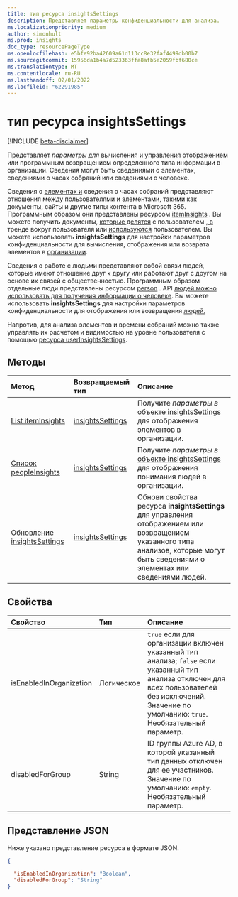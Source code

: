 ```yaml
---
title: тип ресурса insightsSettings
description: Представляет параметры конфиденциальности для анализа.
ms.localizationpriority: medium
author: simonhult
ms.prod: insights
doc_type: resourcePageType
ms.openlocfilehash: e5bfe92ba42609a61d113cc8e32faf4499db00b7
ms.sourcegitcommit: 15956da1b4a7d523363ffa8afb5e2059fbf680ce
ms.translationtype: MT
ms.contentlocale: ru-RU
ms.lasthandoff: 02/01/2022
ms.locfileid: "62291985"
---
```

# <a name="insightssettings-resource-type"></a>тип ресурса insightsSettings

[!INCLUDE [beta-disclaimer](../../includes/beta-disclaimer.md)]

Представляет _параметры для_ вычисления и управления отображением или программным возвращением определенного типа информации в организации. Сведения могут быть сведениями о элементах, сведениями о часах собраний или сведениями о человеке. 

Сведения о [элементах и](https://support.microsoft.com/office/suggested-meeting-hours-0613d113-d7c1-4faa-bb11-c8ba30a78ef1) сведения о часах собраний представляют отношения между пользователями и элементами, такими как документы, сайты и другие типы контента в Microsoft 365. Программным образом они представлены ресурсом [itemInsights](iteminsights.md) . Вы можете получить документы, [которые делятся](../api/insights-list-shared.md) с пользователем [, в](../api/insights-list-trending.md) тренде вокруг пользователя или [используются](../api/insights-list-used.md) пользователем. Вы можете использовать **insightsSettings** для настройки параметров конфиденциальности для вычисления, отображения или возврата элементов в [организации](/graph/insights-customize-item-insights-privacy).

Сведения о работе с людьми представляют собой связи людей, которые имеют отношение друг к другу или работают друг с другом на основе их связей с общественностью. Программным образом отдельные люди представлены ресурсом [person](person.md) . API [людей можно использовать для получения информации о человеке](/graph/people-example). Вы можете использовать **insightsSettings** для настройки параметров конфиденциальности для отображения или возвращения [людей.](/graph/insights-customize-people-insights-privacy)

Напротив, для анализа элементов и времени [](https://support.microsoft.com/office/update-your-meeting-hours-using-the-profile-card-0613d113-d7c1-4faa-bb11-c8ba30a78ef1)собраний можно также управлять их расчетом и видимостью на уровне пользователя с помощью  [ресурса userInsightsSettings](userinsightssettings.md).

## <a name="methods"></a>Методы

| Метод       | Возвращаемый тип | Описание |
|:-------------|:------------|:------------|
| [List itemInsights](../api/organizationsettings-list-iteminsights.md) | [insightsSettings](insightssettings.md) | Получите _параметры в_ [объекте insightsSettings](insightssettings.md) для отображения элементов в организации. |
| [Список peopleInsights](../api/organizationsettings-list-peopleinsights.md) | [insightsSettings](insightssettings.md) | Получите _параметры в_ [объекте insightsSettings](insightssettings.md) для отображения понимания людей в организации. |
| [Обновление insightsSettings](../api/insightssettings-update.md) | [insightsSettings](insightssettings.md) | Обнови свойства ресурса **insightsSettings** для управления отображением или возвращением указанного типа анализов, которые могут быть сведениями о элементах или сведениями людей. |


## <a name="properties"></a>Свойства

| Свойство   | Тип|Описание|
|:---------------|:--------|:----------|
|isEnabledInOrganization|Логическое| `true` если для организации включен указанный тип анализа; `false` если указанный тип анализа отключен для всех пользователей без исключений. Значение по умолчанию: `true`. Необязательный параметр.|
|disabledForGroup|String| ID группы Azure AD, в которой указанный тип данных отключен для ее участников. Значение по умолчанию: `empty`. Необязательный параметр.|

## <a name="json-representation"></a>Представление JSON

Ниже указано представление ресурса в формате JSON.

<!-- {
  "blockType": "resource",
  "optionalProperties": [],
  "@odata.type": "microsoft.graph.insightsSettings"
}-->

```json
{

  "isEnabledInOrganization": "Boolean",
  "disabledForGroup": "String"
}
```





